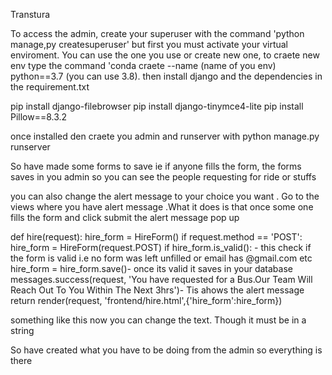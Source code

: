 Transtura 

To access the admin, create your superuser with the command 'python manage,py createsuperuser' but first you must 
activate your virtual enviroment. You can use the one you use or create new one, to craete new env type the command 
'conda craete --name (name of you env) python==3.7 (you can use 3.8). then install django and the dependencies in the requirement.txt

pip install django-filebrowser
pip install django-tinymce4-lite
pip install Pillow==8.3.2

once installed den craete you admin and runserver with python manage.py runserver

So have made some forms to save
ie if anyone fills the form, the forms saves in you admin so you can see the people requesting for ride or stuffs

you can also change the alert message to your choice you want .
Go to the views where you have alert message .What it does is that once some one fills the form and click submit 
the alert message pop up


def hire(request):
    hire_form = HireForm()
    if request.method == 'POST':
        hire_form = HireForm(request.POST)
        if hire_form.is_valid(): - this check if the form is valid i.e no form was left unfilled or email has @gmail.com etc
            hire_form = hire_form.save()- once its valid it saves in your database
            messages.success(request, 'You have requested for a Bus.Our Team Will Reach Out To You Within The Next 3hrs')- Tis ahows the alert message
    return render(request, 'frontend/hire.html',{'hire_form':hire_form})


something like this now  you can change the text. Though it must be in a string

So have created what you have to be doing from the admin so everything is there